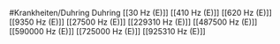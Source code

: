 #Krankheiten/Duhring
Duhring
[[30 Hz (E)]]
[[410 Hz (E)]]
[[620 Hz (E)]]
[[9350 Hz (E)]]
[[27500 Hz (E)]]
[[229310 Hz (E)]]
[[487500 Hz (E)]]
[[590000 Hz (E)]]
[[725000 Hz (E)]]
[[925310 Hz (E)]]
